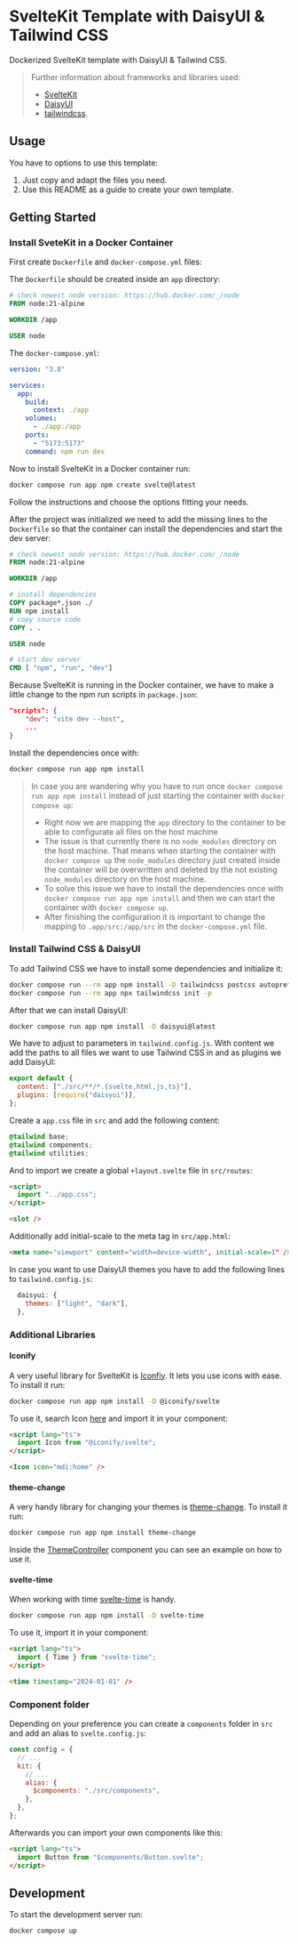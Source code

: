 # SvelteKit Template with DaisyUI & Tailwind CSS

Dockerized SvelteKit template with DaisyUI & Tailwind CSS.

> Further information about frameworks and libraries used:
>
> - [SvelteKit](https://kit.svelte.dev/)
> - [DaisyUI](https://daisyui.com/)
> - [tailwindcss](https://tailwindcss.com/).

## Usage

You have to options to use this template:

1. Just copy and adapt the files you need.
2. Use this README as a guide to create your own template.

## Getting Started

### Install SveteKit in a Docker Container

First create `Dockerfile` and `docker-compose.yml` files:

The `Dockerfile` should be created inside an `app` directory:

```Dockerfile
# check newest node version: https://hub.docker.com/_/node
FROM node:21-alpine

WORKDIR /app

USER node
```

The `docker-compose.yml`:

```yaml
version: "3.8"

services:
  app:
    build:
      context: ./app
    volumes:
      - ./app:/app
    ports:
      - "5173:5173"
    command: npm run dev
```

Now to install SvelteKit in a Docker container run:

```bash
docker compose run app npm create svelte@latest
```

Follow the instructions and choose the options fitting your needs.

After the project was initialized we need to add the missing lines to the `Dockerfile` so that the container can install the dependencies and start the dev server:

```Dockerfile
# check newest node version: https://hub.docker.com/_/node
FROM node:21-alpine

WORKDIR /app

# install dependencies
COPY package*.json ./
RUN npm install
# copy source code
COPY . .

USER node

# start dev server
CMD [ "npm", "run", "dev"]
```

Because SvelteKit is running in the Docker container, we have to make a little change to the npm run scripts in `package.json`:

```json
"scripts": {
    "dev": "vite dev --host",
    ...
}
```

Install the dependencies once with:

```bash
docker compose run app npm install
```

> In case you are wandering why you have to run once `docker compose run app npm install` instead of just starting the container with `docker compose up`:
>
> - Right now we are mapping the `app` directory to the container to be able to configurate all files on the host machine
> - The issue is that currently there is no `node_modules` directory on the host machine. That means when starting the container with `docker compose up` the `node_modules` directory just created inside the container will be overwritten and deleted by the not existing `node_modules` directory on the host machine.
> - To solve this issue we have to install the dependencies once with `docker compose run app npm install` and then we can start the container with `docker compose up`.
> - After finishing the configuration it is important to change the mapping to `.app/src:/app/src` in the `docker-compose.yml` file.

### Install Tailwind CSS & DaisyUI

To add Tailwind CSS we have to install some dependencies and initialize it:

```bash
docker compose run --rm app npm install -D tailwindcss postcss autoprefixer
docker compose run --rm app npx tailwindcss init -p
```

After that we can install DaisyUI:

```bash
docker compose run app npm install -D daisyui@latest
```

We have to adjust to parameters in `tailwind.config.js`. With content we add the paths to all files we want to use Tailwind CSS in and as plugins we add DaisyUI:

```js
export default {
  content: ["./src/**/*.{svelte,html,js,ts}"],
  plugins: [require("daisyui")],
};
```

Create a `app.css` file in `src` and add the following content:

```css
@tailwind base;
@tailwind components;
@tailwind utilities;
```

And to import we create a global `+layout.svelte` file in `src/routes`:

```html
<script>
  import "../app.css";
</script>

<slot />
```

Additionally add initial-scale to the meta tag in `src/app.html`:

```html
<meta name="viewport" content="width=device-width", initial-scale=1" />
```

In case you want to use DaisyUI themes you have to add the following lines to `tailwind.config.js`:

```js
  daisyui: {
    themes: ["light", "dark"],
  },
```

### Additional Libraries

#### Iconify

A very useful library for SvelteKit is [Iconfiy](https://iconify.design/docs/icon-components/svelte/). It lets you use icons with ease. To install it run:

```bash
docker compose run app npm install -D @iconify/svelte
```

To use it, search Icon [here](https://icon-sets.iconify.design/) and import it in your component:

```html
<script lang="ts">
  import Icon from "@iconify/svelte";
</script>

<Icon icon="mdi:home" />
```

#### theme-change

A very handy library for changing your themes is [theme-change](https://github.com/saadeghi/theme-change). To install it run:

```bash
docker compose run app npm install theme-change
```

Inside the [ThemeController](./app/src/components/ThemeController.svelte) component you can see an example on how to use it.

#### svelte-time

When working with time [svelte-time](https://www.npmjs.com/package/svelte-time) is handy.

```bash
docker compose run app npm install -D svelte-time
```

To use it, import it in your component:

```html
<script lang="ts">
  import { Time } from "svelte-time";
</script>

<time timestamp="2024-01-01" />
```

### Component folder

Depending on your preference you can create a `components` folder in `src` and add an alias to `svelte.config.js`:

```js
const config = {
  // ...
  kit: {
    // ...
    alias: {
      $components: "./src/components",
    },
  },
};
```

Afterwards you can import your own components like this:

```html
<script lang="ts">
  import Button from "$components/Button.svelte";
</script>
```

## Development

To start the development server run:

```bash
docker compose up
```

